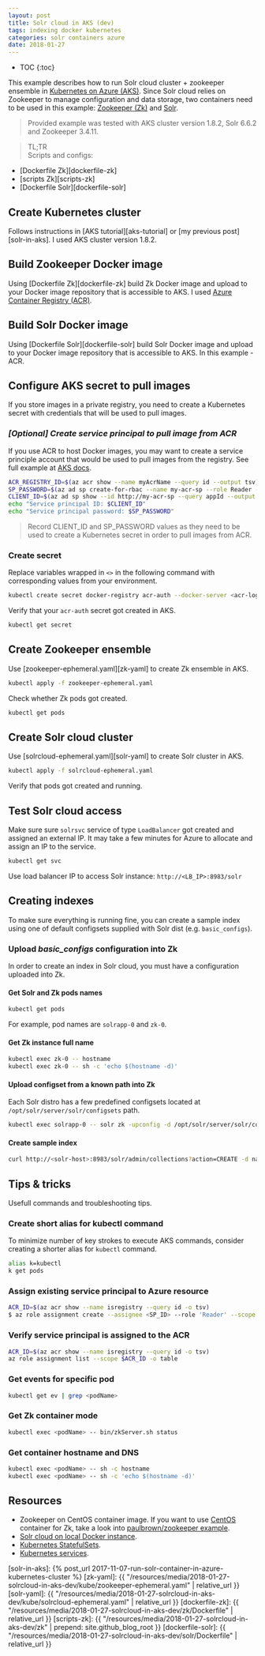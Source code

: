 ```yaml
---
layout: post
title: Solr cloud in AKS (dev)
tags: indexing docker kubernetes
categories: solr containers azure
date: 2018-01-27
---
```


* TOC
{:toc}

This example describes how to run Solr cloud cluster + zookeeper ensemble in [Kubernetes on Azure (AKS)][aks-doc]. Since Solr cloud relies on Zookeeper to manage configuration and data storage, two containers need to be used in this example: [Zookeeper (Zk)][zk-doc] and [Solr][solr-doc].
>Provided example was tested with AKS cluster version 1.8.2, Solr 6.6.2 and Zookeeper 3.4.11.

>TL;TR  
Scripts and configs: 
* [Dockerfile Zk][dockerfile-zk]
* [scripts Zk][scripts-zk]
* [Dockerfile Solr][dockerfile-solr]

## Create Kubernetes cluster
Follows instructions in [AKS tutorial][aks-tutorial] or [my previous post][solr-in-aks]. I used AKS cluster version 1.8.2.

## Build Zookeeper Docker image
Using [Dockerfile Zk][dockerfile-zk] build Zk Docker image and upload to your Docker image repository that is accessible to AKS. I used [Azure Container Registry (ACR)][acr-doc].

## Build Solr Docker image
Using [Dockerfile Solr][dockerfile-solr] build Solr Docker image and upload to your Docker image repository that is accessible to AKS. In this example - ACR.

## Configure AKS secret to pull images
If you store images in a private registry, you need to create a Kubernetes secret with credentials that will be used to pull images.

### _[Optional] Create service principal to pull image from ACR_
If you use ACR to host Docker images, you may want to create a service principle account that would be used to pull images from the registry. See full example at [AKS docs][acr-auth].
```bash
ACR_REGISTRY_ID=$(az acr show --name myAcrName --query id --output tsv)
SP_PASSWORD=$(az ad sp create-for-rbac --name my-acr-sp --role Reader --scopes $ACR_REGISTRY_ID --query password --output tsv)
CLIENT_ID=$(az ad sp show --id http://my-acr-sp --query appId --output tsv)
echo "Service principal ID: $CLIENT_ID"
echo "Service principal password: $SP_PASSWORD"
```  

>Record CLIENT_ID and SP_PASSWORD values as they need to be used to create a Kubernetes secret in order to pull images from ACR.

### Create secret
Replace variables wrapped in `<>` in the following command with corresponding values from your environment.
```bash
kubectl create secret docker-registry acr-auth --docker-server <acr-login-server> --docker-username <CLIENT_ID> --docker-password <SP_PASSWORD> --docker-email <email-address>
```

Verify that your `acr-auth` secret got created in AKS.
```bash
kubectl get secret
```

## Create Zookeeper ensemble
Use [zookeeper-ephemeral.yaml][zk-yaml] to create Zk ensemble in AKS.
```bash
kubectl apply -f zookeeper-ephemeral.yaml
```

Check whether Zk pods got created.
```bash
kubectl get pods
```

## Create Solr cloud cluster
Use [solrcloud-ephemeral.yaml][solr-yaml] to create Solr cluster in AKS.
```bash
kubectl apply -f solrcloud-ephemeral.yaml
```
Verify that pods got created and running.

## Test Solr cloud access
Make sure sure `solrsvc` service of type `LoadBalancer` got created and assigned an external IP. It may take a few minutes for Azure to allocate and assign an IP to the service.
```bash
kubectl get svc
```

Use load balancer IP to access Solr instance: `http://<LB_IP>:8983/solr`

## Creating indexes
To make sure everything is running fine, you can create a sample index using one of default configsets supplied with Solr dist (e.g. `basic_configs`).

### Upload *basic_configs* configuration into Zk
In order to create an index in Solr cloud, you must have a configuration uploaded into Zk.

#### Get Solr and Zk pods names
```bash
kubectl get pods
```
For example, pod names are `solrapp-0` and `zk-0`.

#### Get Zk instance full name
```bash
kubectl exec zk-0 -- hostname
kubectl exec zk-0 -- sh -c 'echo $(hostname -d)'
```

#### Upload configset from a known path into Zk
Each Solr distro has a few predefined configsets located at `/opt/solr/server/solr/configsets` path.
```bash
kubectl exec solrapp-0 -- solr zk -upconfig -d /opt/solr/server/solr/configsets/basic_configs -n basic -z zk-0.zk.default.svc.cluster.local:2181
```

#### Create sample index
```bash
curl http://<solr-host>:8983/solr/admin/collections?action=CREATE -d name=basic -d numShards=3 -d replicationFactor=2 -d maxShardsPerNode=2 -d collection.configName=basic
```

## Tips & tricks
Usefull commands and troubleshooting tips.

### Create short alias for kubectl command
To minimize number of key strokes to execute AKS commands, consider creating a shorter alias for `kubectl` command.
```bash
alias k=kubectl
k get pods
```

### Assign existing service principal to Azure resource
```bash
ACR_ID=$(az acr show --name isregistry --query id -o tsv)
$ az role assignment create --assignee <SP_ID> --role 'Reader' --scope $ACR_ID
```

### Verify service principal is assigned to the ACR
```bash
ACR_ID=$(az acr show --name isregistry --query id -o tsv)
az role assignment list --scope $ACR_ID -o table
```

### Get events for specific pod
```bash
kubectl get ev | grep <podName>
```

### Get Zk container mode
```bash
kubectl exec <podName> -- bin/zkServer.sh status
```

### Get container hostname and DNS
```bash
kubectl exec <podName> -- sh -c hostname
kubectl exec <podName> -- sh -c 'echo $(hostname -d)'
```

## Resources
* Zookeeper on CentOS container image. If you want to use [CentOS](https://www.centos.org/) container for Zk, take a look into [paulbrown/zookeeper example][zk-centos].
* [Solr cloud on local Docker instance](https://hub.docker.com/r/hardikdocker/solrcloud-zookeeper-docker/).
* [Kubernetes StatefulSets](https://kubernetes.io/docs/concepts/workloads/controllers/statefulset/).
* [Kubernetes services](https://kubernetes.io/docs/concepts/services-networking/service/).

[aks-doc]: https://docs.microsoft.com/en-us/azure/aks/
[zk-doc]: https://zookeeper.apache.org/
[solr-doc]: https://lucene.apache.org/solr/
[acr-doc]: https://docs.microsoft.com/en-us/azure/container-registry/
[zk-centos]: https://hub.docker.com/r/paulbrown/zookeeper/
[acr-auth]: https://docs.microsoft.com/en-us/azure/container-registry/container-registry-auth-aks?#access-with-kubernetes-secret
[solr-in-aks]: {% post_url 2017-11-07-run-solr-container-in-azure-kubernetes-cluster %}
[zk-yaml]: {{ "/resources/media/2018-01-27-solrcloud-in-aks-dev/kube/zookeeper-ephemeral.yaml" | relative_url }}
[solr-yaml]: {{ "/resources/media/2018-01-27-solrcloud-in-aks-dev/kube/solrcloud-ephemeral.yaml" | relative_url }}
[dockerfile-zk]: {{ "/resources/media/2018-01-27-solrcloud-in-aks-dev/zk/Dockerfile" | relative_url }}
[scripts-zk]: {{ "/resources/media/2018-01-27-solrcloud-in-aks-dev/zk" | prepend: site.github_blog_root }}
[dockerfile-solr]: {{ "/resources/media/2018-01-27-solrcloud-in-aks-dev/solr/Dockerfile" | relative_url }}